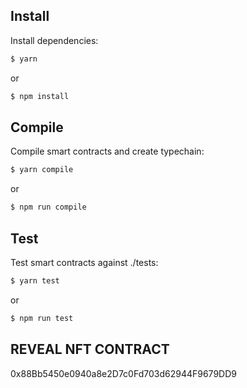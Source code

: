 ## Install

Install dependencies:

```bash
$ yarn
```

or

```bash
$ npm install
```

## Compile

Compile smart contracts and create typechain:

```bash
$ yarn compile
```

or

```bash
$ npm run compile
```

## Test

Test smart contracts against ./tests:

```bash
$ yarn test
```

or

```bash
$ npm run test
```

## REVEAL NFT CONTRACT

0x88Bb5450e0940a8e2D7c0Fd703d62944F9679DD9

